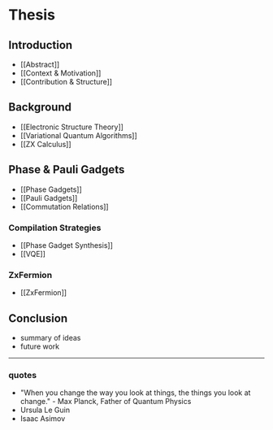 # Thesis

## Introduction
- [[Abstract]]
- [[Context & Motivation]]
- [[Contribution & Structure]]
## Background
- [[Electronic Structure Theory]]
- [[Variational Quantum Algorithms]]
- [[ZX Calculus]]
## Phase & Pauli Gadgets
- [[Phase Gadgets]]
- [[Pauli Gadgets]]
- [[Commutation Relations]]
### Compilation Strategies
- [[Phase Gadget Synthesis]]
- [[VQE]]
### ZxFermion
- [[ZxFermion]]
## Conclusion
- summary of ideas
- future work

---

### quotes
- "When you change the way you look at things, the things you look at change." - Max Planck, Father of Quantum Physics
- Ursula Le Guin
- Isaac Asimov
